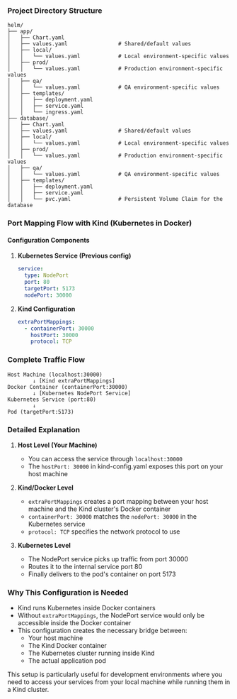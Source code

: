 
### **Project Directory Structure**
```
helm/
├── app/
│   ├── Chart.yaml
│   ├── values.yaml                # Shared/default values
│   ├── local/
│   │   └── values.yaml            # Local environment-specific values
│   ├── prod/
│   │   └── values.yaml            # Production environment-specific values
│   ├── qa/
│   │   └── values.yaml            # QA environment-specific values
│   ├── templates/
│   │   ├── deployment.yaml
│   │   ├── service.yaml
│   │   └── ingress.yaml
├── database/
│   ├── Chart.yaml
│   ├── values.yaml                # Shared/default values
│   ├── local/
│   │   └── values.yaml            # Local environment-specific values
│   ├── prod/
│   │   └── values.yaml            # Production environment-specific values
│   ├── qa/
│   │   └── values.yaml            # QA environment-specific values
│   ├── templates/
│   │   ├── deployment.yaml
│   │   ├── service.yaml
│   │   └── pvc.yaml               # Persistent Volume Claim for the database
```

### Port Mapping Flow with Kind (Kubernetes in Docker)

#### Configuration Components

1. **Kubernetes Service (Previous config)**
   ```yaml
   service:
     type: NodePort
     port: 80
     targetPort: 5173
     nodePort: 30000
   ```

2. **Kind Configuration**
   ```yaml
   extraPortMappings:
     - containerPort: 30000
       hostPort: 30000
       protocol: TCP
   ```

### Complete Traffic Flow

```text
Host Machine (localhost:30000)
        ↓ [Kind extraPortMappings]
Docker Container (containerPort:30000)
        ↓ [Kubernetes NodePort Service]
Kubernetes Service (port:80)
        ↓
Pod (targetPort:5173)
```

### Detailed Explanation

1. **Host Level (Your Machine)**
    - You can access the service through `localhost:30000`
    - The `hostPort: 30000` in kind-config.yaml exposes this port on your host machine

2. **Kind/Docker Level**
    - `extraPortMappings` creates a port mapping between your host machine and the Kind cluster's Docker container
    - `containerPort: 30000` matches the `nodePort: 30000` in the Kubernetes service
    - `protocol: TCP` specifies the network protocol to use

3. **Kubernetes Level**
    - The NodePort service picks up traffic from port 30000
    - Routes it to the internal service port 80
    - Finally delivers to the pod's container on port 5173

### Why This Configuration is Needed

- Kind runs Kubernetes inside Docker containers
- Without `extraPortMappings`, the NodePort service would only be accessible inside the Docker container
- This configuration creates the necessary bridge between:
    - Your host machine
    - The Kind Docker container
    - The Kubernetes cluster running inside Kind
    - The actual application pod

This setup is particularly useful for development environments where you need to access your services from your local machine while running them in a Kind cluster.